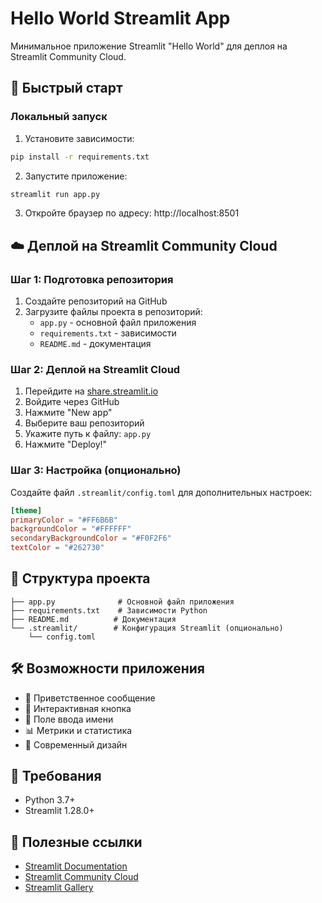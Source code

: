 # Hello World Streamlit App

Минимальное приложение Streamlit "Hello World" для деплоя на Streamlit Community Cloud.

## 🚀 Быстрый старт

### Локальный запуск

1. Установите зависимости:
```bash
pip install -r requirements.txt
```

2. Запустите приложение:
```bash
streamlit run app.py
```

3. Откройте браузер по адресу: http://localhost:8501

## ☁️ Деплой на Streamlit Community Cloud

### Шаг 1: Подготовка репозитория

1. Создайте репозиторий на GitHub
2. Загрузите файлы проекта в репозиторий:
   - `app.py` - основной файл приложения
   - `requirements.txt` - зависимости
   - `README.md` - документация

### Шаг 2: Деплой на Streamlit Cloud

1. Перейдите на [share.streamlit.io](https://share.streamlit.io)
2. Войдите через GitHub
3. Нажмите "New app"
4. Выберите ваш репозиторий
5. Укажите путь к файлу: `app.py`
6. Нажмите "Deploy!"

### Шаг 3: Настройка (опционально)

Создайте файл `.streamlit/config.toml` для дополнительных настроек:

```toml
[theme]
primaryColor = "#FF6B6B"
backgroundColor = "#FFFFFF"
secondaryBackgroundColor = "#F0F2F6"
textColor = "#262730"
```

## 📁 Структура проекта

```
├── app.py              # Основной файл приложения
├── requirements.txt    # Зависимости Python
├── README.md          # Документация
└── .streamlit/        # Конфигурация Streamlit (опционально)
    └── config.toml
```

## 🛠️ Возможности приложения

- 👋 Приветственное сообщение
- 🔘 Интерактивная кнопка
- 📝 Поле ввода имени
- 📊 Метрики и статистика
- 🎨 Современный дизайн

## 📝 Требования

- Python 3.7+
- Streamlit 1.28.0+

## 🔗 Полезные ссылки

- [Streamlit Documentation](https://docs.streamlit.io/)
- [Streamlit Community Cloud](https://share.streamlit.io/)
- [Streamlit Gallery](https://streamlit.io/gallery)

